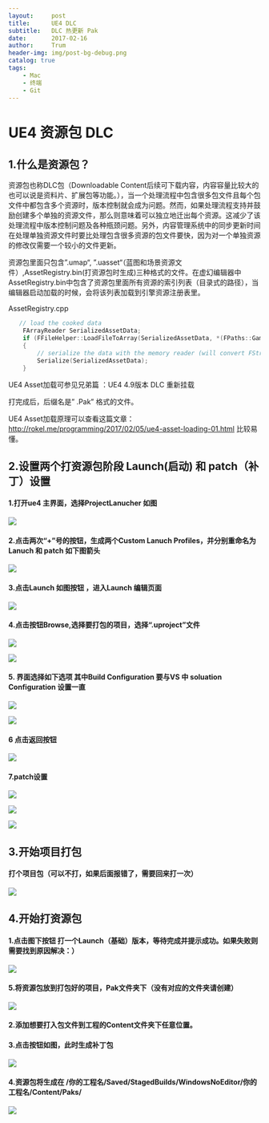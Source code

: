 ```yaml
---
layout:     post
title:      UE4 DLC
subtitle:   DLC 热更新 Pak
date:       2017-02-16
author:     Trum
header-img: img/post-bg-debug.png
catalog: true
tags:
    - Mac
    - 终端
    - Git
---
```




# UE4 资源包 DLC

## 1.什么是资源包？
资源包也称DLC包（Downloadable Content后续可下载内容，内容容量比较大的也可以说是资料片、扩展包等功能。），当一个处理流程中包含很多包文件且每个包文件中都包含多个资源时，版本控制就会成为问题。然而，如果处理流程支持并鼓励创建多个单独的资源文件，那么则意味着可以独立地迁出每个资源。这减少了该处理流程中版本控制问题及各种瓶颈问题。另外，内容管理系统中的同步更新时间在处理单独资源文件时要比处理包含很多资源的包文件要快，因为对一个单独资源的修改仅需要一个较小的文件更新。

资源包里面只包含”.umap“, ”.uasset“（蓝图和场景资源文件）,AssetRegistry.bin(打资源包时生成)三种格式的文件。在虚幻编辑器中AssetRegistry.bin中包含了资源包里面所有资源的索引列表（目录式的路径），当编辑器启动加载的时候，会将该列表加载到引擎资源注册表里。


AssetRegistry.cpp

```c++
   // load the cooked data
	FArrayReader SerializedAssetData;
	if (FFileHelper::LoadFileToArray(SerializedAssetData, *(FPaths::GameDir() / TEXT("AssetRegistry.bin"))))
	{
		// serialize the data with the memory reader (will convert FStrings to FNames, etc)
		Serialize(SerializedAssetData);
	}
```
	

 UE4 Asset加载可参见兄弟篇 ：UE4 4.9版本 DLC 重新挂载

打完成后，后缀名是” .Pak” 格式的文件。

UE4 Asset加载原理可以查看这篇文章：http://rokel.me/programming/2017/02/05/ue4-asset-loading-01.html 比较易懂。

## 2.设置两个打资源包阶段 Launch(启动) 和 patch（补丁）设置
#### 1.打开ue4 主界面，选择ProjectLanucher 如图

![](http://mingchuan.wang/img/DLC/图片1.png)

#### 2.点击两次“+”号的按钮，生成两个Custom Lanuch Profiles，并分别重命名为Lanuch 和 patch 如下图箭头

![](http://mingchuan.wang/img/DLC/图片2.png)

#### 3.点击Launch 如图按钮 ，进入Launch 编辑页面

![](http://mingchuan.wang/img/DLC/图片3.png)

#### 4.点击按钮Browse,选择要打包的项目，选择“.uproject”文件

![](http://mingchuan.wang/img/DLC/图片4.png)

![](http://mingchuan.wang/img/DLC/图片5.png)

#### 5. 界面选择如下选项  其中Build Configuration 要与VS 中 soluation Configuration 设置一直

![](http://mingchuan.wang/img/DLC/图片6.png)

![](http://mingchuan.wang/img/DLC/图片7.png)

#### 6 点击返回按钮

![](http://mingchuan.wang/img/DLC/图片8.png)

#### 7.patch设置 

![](http://mingchuan.wang/img/DLC/图片9.png)

![](http://mingchuan.wang/img/DLC/图片10.png)

![](http://mingchuan.wang/img/DLC/图片11.png)

## 3.开始项目打包
#### 打个项目包（可以不打，如果后面报错了，需要回来打一次）

![](http://mingchuan.wang/img/DLC/图片14.png)

## 4.开始打资源包
#### 1.点击图下按钮 打一个Launch（基础）版本，等待完成并提示成功。如果失败则需要找到原因解决：）

![](http://mingchuan.wang/img/DLC/图片15.png)

#### 5.将资源包放到打包好的项目，Pak文件夹下（没有对应的文件夹请创建）

![](http://mingchuan.wang/img/DLC/图片16.png)

#### 2.添加想要打入包文件到工程的Content文件夹下任意位置。
#### 3.点击按钮如图，此时生成补丁包

![](http://mingchuan.wang/img/DLC/图片17.png)

#### 4.资源包将生成在 /你的工程名/Saved/StagedBuilds/WindowsNoEditor/你的工程名/Content/Paks/

![](http://mingchuan.wang/img/DLC/图片19.png)


